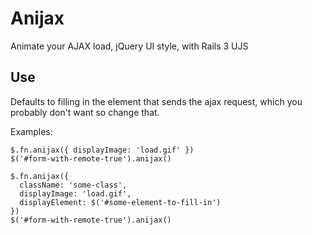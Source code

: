 # Anijax

Animate your AJAX load, jQuery UI style, with Rails 3 UJS

## Use

Defaults to filling in the element that sends the ajax request,
which you probably don't want so change that.

Examples:

    $.fn.anijax({ displayImage: 'load.gif' })
    $('#form-with-remote-true').anijax()

    $.fn.anijax({ 
      className: 'some-class',
      displayImage: 'load.gif', 
      displayElement: $('#some-element-to-fill-in')  
    })
    $('#form-with-remote-true').anijax()
